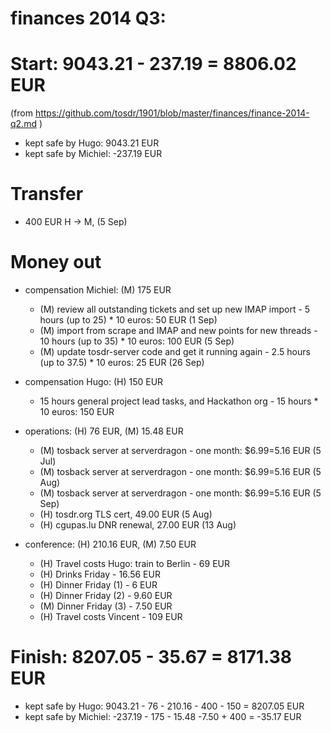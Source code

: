 # finances 2014 Q3:

# Start: 9043.21 - 237.19  = 8806.02 EUR
(from https://github.com/tosdr/1901/blob/master/finances/finance-2014-q2.md )

* kept safe by Hugo: 9043.21 EUR
* kept safe by Michiel: -237.19 EUR

# Transfer

* 400 EUR H -> M, (5 Sep)

# Money out

* compensation Michiel: (M) 175 EUR
    * (M) review all outstanding tickets and set up new IMAP import - 5 hours (up to 25) * 10 euros: 50 EUR (1 Sep)
    * (M) import from scrape and IMAP and new points for new threads - 10 hours (up to 35) * 10 euros: 100 EUR (5 Sep)
    * (M) update tosdr-server code and get it running again - 2.5 hours (up to 37.5) * 10 euros: 25 EUR (26 Sep)

* compensation Hugo: (H) 150 EUR
    * 15 hours general project lead tasks, and Hackathon org - 15 hours * 10 euros: 150 EUR

* operations: (H) 76 EUR, (M) 15.48 EUR
    * (M) tosback server at serverdragon - one month: $6.99=5.16 EUR (5 Jul)
    * (M) tosback server at serverdragon - one month: $6.99=5.16 EUR (5 Aug)
    * (M) tosback server at serverdragon - one month: $6.99=5.16 EUR (5 Sep)
    * (H) tosdr.org TLS cert, 49.00 EUR (5 Aug)
    * (H) cgupas.lu DNR renewal, 27.00 EUR (13 Aug)

* conference: (H) 210.16 EUR, (M) 7.50 EUR
    * (H) Travel costs Hugo: train to Berlin - 69 EUR
    * (H) Drinks Friday - 16.56 EUR
    * (H) Dinner Friday (1) - 6 EUR
    * (H) Dinner Friday (2) - 9.60 EUR
    * (M) Dinner Friday (3) - 7.50 EUR
    * (H) Travel costs Vincent - 109 EUR

# Finish: 8207.05 - 35.67  = 8171.38 EUR

* kept safe by Hugo: 9043.21 - 76 - 210.16 - 400 - 150 = 8207.05 EUR
* kept safe by Michiel: -237.19 - 175 - 15.48 -7.50 + 400 = -35.17 EUR
